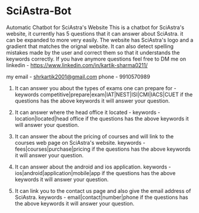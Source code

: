 # SciAstra-Bot
Automatic Chatbot for SciAstra's Website
This is a chatbot for SciAstra's website, it currently has 5 questions that it can answer about SciAstra.
it can be expanded to more very easily.
The website has SciAstra's logo and a gradient that matches the orignal website.
It can also detect spelling mistakes made by the user and correct them so that it understands
the keywords correctly.
If you have anymore questions feel free to DM me on linkedin - https://www.linkedin.com/in/kartik-sharma0211/

my email - shrkartik2001@gmail.com
phone - 9910570989




1. It can answer you about the types of exams one can prepare for - 
keywords competitive|prepare|exam|IAT|NEST|ISI|CMI|IACS|CUET
if the questions has the above keywords it will answer your question.

2. It can answer where the head office it located - 
keywords - location|located|head office
if the questions has the above keywords it will answer your question.

3. It can answer the about the pricing of courses and will link to the courses web page on 
SciAstra's website.
keywords - fees|courses|purchase|pricing
if the questions has the above keywords it will answer your question.

4. It can answer about the android and ios application.
keywords - ios|android|application|mobile|app
if the questions has the above keywords it will answer your question.

5. It can link you to the contact us page and also give the email address of SciAstra.
keywords - email|contact|number|phone
if the questions has the above keywords it will answer your question.

